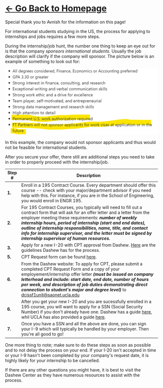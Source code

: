 # [<- Go Back to Homepage](home.md)

Special thank you to Avnish for the information on this page!

For international students studying in the US, the process for applying to internships and jobs requires a few more steps. 

During the internship/job hunt, the number one thing to keep an eye out for is that the company *sponsors international students*. Usually the job description will clarify if the company will sponsor. The picture below is an example of something to look out for:

![](jobdescription.jpg)

In this example, the company would not sponsor applicants and thus would not be feasible for international students.

After you secure your offer, there still are additional steps you need to take in order to properly proceed with the internship/job. 

| Step # | Description |
| --- | --- |
| **1.** | Enroll in a 195 Contract Course. Every department should offer this course -- check with your major/department advisor if you need help with this. For instance, if you are in the School of Engineering, you would enroll in ENGR 195.|
| **2.** | For 195 Contract Courses, you typically will need to fill out a contract form that will ask for an offer letter and a letter from the employer meeting these requirements: ***number of weekly internship hours, period of internship (start and end dates), outline of internship responsibilities, name, title, and contact info for internship supervisor, and the letter must be signed by internship supervisor of human resources.***  |
| **3.** | Apply for a new I-20 with CPT approval from Dashew. [Here](https://internationalcenter.ucla.edu/file/91b9a5a3-cda5-42ac-8402-6c17932c7c91) are the guidelines Dashew has for the process. |
| **5.** | CPT Request form can be found [here](https://internationalcenter.ucla.edu/file/b8b19dc4-67b0-468e-8abb-9311825781b2). |
| **6.** | From the Dashew website: To apply for CPT, please submit a completed CPT Request Form and a copy of your employement/internship offer letter ***(must be issued on company letterhead and include: start date, end date, number of hours per week, and description of job duties demonstrating direct connection to student's major and degree level)*** to dcissf1unit@saonet.ucla.edu |
| **6.** | After you get your new I-20 and you are sucessfully enrolled in a 195 course, you will want to apply for a SSN (Social Security Number) if you don't already have one. Dashew has a guide [here](https://internationalcenter.ucla.edu/resources/social-security-number), whil UCLA has also provided a guide [here](https://www.finance.ucla.edu/tax-records/tax-services/how-to-apply-for-a-social-security-number). |
| **7.** | Once you have a SSN and all the above are done, you can sign your I-9 which will typically be  handled by your employer. Then you're all good to go! |

One more thing to note; make sure to do these steps as soon as possible and to not delay the process on your end. If your I-20 isn't accepted in time or your I-9 hasn't been completed by your company's request date, it is highly likely for your internship to be cancelled. 

If there are any other questions you might have, it is best to visit the Dashew Center as they have numerous resources to assist with the process.